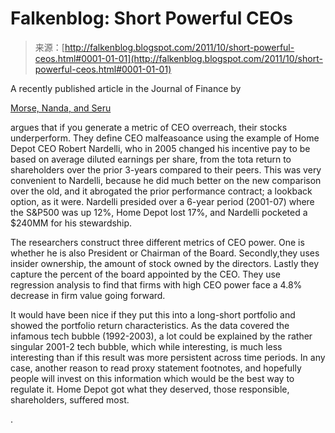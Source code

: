 <!--yml
category: 未分类
date: 2024-05-12 20:42:07
-->

# Falkenblog: Short Powerful CEOs

> 来源：[http://falkenblog.blogspot.com/2011/10/short-powerful-ceos.html#0001-01-01](http://falkenblog.blogspot.com/2011/10/short-powerful-ceos.html#0001-01-01)

A recently published article in the Journal of Finance by

[Morse, Nanda, and Seru](http://www.afajof.org/journal/abstract.asp?ref=0022-1082&vid=66&iid=5&aid=10&s=-9999)

argues that if you generate a metric of CEO overreach, their stocks underperform. They define CEO malfeasoance using the example of Home Depot CEO Robert Nardelli, who in 2005 changed his incentive pay to be based on average diluted earnings per share, from the tota return to shareholders over the prior 3-years compared to their peers. This was very convenient to Nardelli, because he did much better on the new comparison over the old, and it abrogated the prior performance contract; a lookback option, as it were. Nardelli presided over a 6-year period (2001-07) where the S&P500 was up 12%, Home Depot lost 17%, and Nardelli pocketed a $240MM for his stewardship.

The researchers construct three different metrics of CEO power. One is whether he is also President or Chairman of the Board. Secondly,they uses insider ownership, the amount of stock owned by the directors. Lastly they capture the percent of the board appointed by the CEO. They use regression analysis to find that firms with high CEO power face a 4.8% decrease in firm value going forward.

It would have been nice if they put this into a long-short portfolio and showed the portfolio return characteristics. As the data covered the infamous tech bubble (1992-2003), a lot could be explained by the rather singular 2001-2 tech bubble, which while interesting, is much less interesting than if this result was more persistent across time periods. In any case, another reason to read proxy statement footnotes, and hopefully people will invest on this information which would be the best way to regulate it. Home Depot got what they deserved, those responsible, shareholders, suffered most.

.